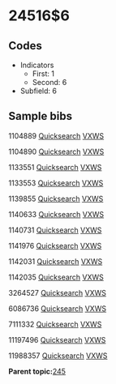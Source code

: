 # 24516$6

## Codes

-   Indicators
    -   First: 1
    -   Second: 6
-   Subfield: 6

## Sample bibs

1104889 [Quicksearch](https://search.library.yale.edu/catalog/1104889) [VXWS](http://prodorbis.library.yale.edu:7014/vxws/GetHoldingsService?bibId=1104889)

1104890 [Quicksearch](https://search.library.yale.edu/catalog/1104890) [VXWS](http://prodorbis.library.yale.edu:7014/vxws/GetHoldingsService?bibId=1104890)

1133551 [Quicksearch](https://search.library.yale.edu/catalog/1133551) [VXWS](http://prodorbis.library.yale.edu:7014/vxws/GetHoldingsService?bibId=1133551)

1133553 [Quicksearch](https://search.library.yale.edu/catalog/1133553) [VXWS](http://prodorbis.library.yale.edu:7014/vxws/GetHoldingsService?bibId=1133553)

1139855 [Quicksearch](https://search.library.yale.edu/catalog/1139855) [VXWS](http://prodorbis.library.yale.edu:7014/vxws/GetHoldingsService?bibId=1139855)

1140633 [Quicksearch](https://search.library.yale.edu/catalog/1140633) [VXWS](http://prodorbis.library.yale.edu:7014/vxws/GetHoldingsService?bibId=1140633)

1140731 [Quicksearch](https://search.library.yale.edu/catalog/1140731) [VXWS](http://prodorbis.library.yale.edu:7014/vxws/GetHoldingsService?bibId=1140731)

1141976 [Quicksearch](https://search.library.yale.edu/catalog/1141976) [VXWS](http://prodorbis.library.yale.edu:7014/vxws/GetHoldingsService?bibId=1141976)

1142031 [Quicksearch](https://search.library.yale.edu/catalog/1142031) [VXWS](http://prodorbis.library.yale.edu:7014/vxws/GetHoldingsService?bibId=1142031)

1142035 [Quicksearch](https://search.library.yale.edu/catalog/1142035) [VXWS](http://prodorbis.library.yale.edu:7014/vxws/GetHoldingsService?bibId=1142035)

3264527 [Quicksearch](https://search.library.yale.edu/catalog/3264527) [VXWS](http://prodorbis.library.yale.edu:7014/vxws/GetHoldingsService?bibId=3264527)

6086736 [Quicksearch](https://search.library.yale.edu/catalog/6086736) [VXWS](http://prodorbis.library.yale.edu:7014/vxws/GetHoldingsService?bibId=6086736)

7111332 [Quicksearch](https://search.library.yale.edu/catalog/7111332) [VXWS](http://prodorbis.library.yale.edu:7014/vxws/GetHoldingsService?bibId=7111332)

11197496 [Quicksearch](https://search.library.yale.edu/catalog/11197496) [VXWS](http://prodorbis.library.yale.edu:7014/vxws/GetHoldingsService?bibId=11197496)

11988357 [Quicksearch](https://search.library.yale.edu/catalog/11988357) [VXWS](http://prodorbis.library.yale.edu:7014/vxws/GetHoldingsService?bibId=11988357)

**Parent topic:**[245](../../tags/245/245.md)

